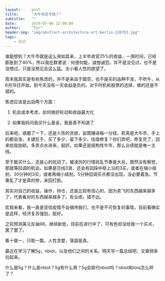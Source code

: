 ```yaml
---
layout:     post
title:      "大牛市还亏钱？"
subtitle:   ""
date:       2020-07-06 22:00:00
author:     "Tyr"
header-img: "img/abstract-architecture-art-berlin-220783.jpg"
tags:
    - 日记
---
```


谁能想到？大牛市就是这么突如其来，上半年收官25%的收益，一周时间，已经膨胀到了40%，所以我在群里说：何德何能，诚惶诚恐。并不是没见过，也不是没想过，只是没预见会这么猛。太小看人性的欲望了。

周末我其实是有些焦虑的，并不是来自于踏空，也不是买的品种不涨，不吹牛，从6月18日开始，到今天没有一天收益是负的。对于时机和股票的选择，做的还是不错的。

焦虑应该是出自两个方面：

1. 机会成本考虑，如何做好轮动和收益最大化

2. 如果我妈问我买什么基金，我是真不知道了

后来吧，琢磨了一下，还是人性的贪欲，妄图赚进每一分钱，若真是大牛市，手上的都会涨，关键在于，买了多少，留下多少。估值修复？你们弄吧，修复完了，回来给我抬轿。多弄点水进来，挺好。如果还是结构性牛市，那么业绩就是唯一主线。

至于能买什么，还是心的扰动了，被凌厉的行情扰乱节奏是大忌，既然没有察觉，那就等回调的机会。如果是日线3浪，还会有回踩中枢上沿的3买，或者在缩小级别，30分钟的3买，或者再缩小级别，5分钟回调买点都没出现，没必要着急。节奏乱了才是真的惨，来回打脸。

其实对自己的收益，操作，持仓，还是比较有信心的，因为卖飞的东西越来越多了，代表看对的东西越来越多了。有业绩，错不远。

宏观来看，我一直是坚信疫情不会搞垮我们，也不是不可恢复的事情，目前看确实是这样，经济复苏强劲，挺好。

之前预测美元反抽98，继续新低，目前在进行中了，可有色却没给我一个买点，罢了罢了。

看十做一，只取一瓢，人性贪婪，落袋是真。

最近在学习了解5g，nbiot，以及他们之间的关系。明天写一篇总结吧，文章频率拉起来。

什么是5g？什么是nbiot？5g有什么用？5g会取代nbiot吗？nbiot和lora怎么样了？
